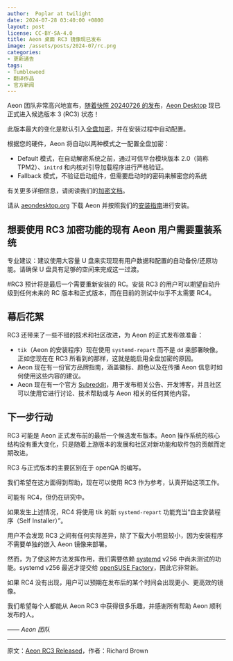 ```yaml
---
author:  Poplar at twilight
date: 2024-07-28 03:40:00 +0800
layout: post
license: CC-BY-SA-4.0
title: Aeon 桌面 RC3 镜像现已发布
image: /assets/posts/2024-07/rc.png
categories:
- 更新通告
tags:
- Tumbleweed
- 翻译作品
- 官方新闻
---
```


Aeon 团队非常高兴地宣布，[随着快照 20240726 的发布][ann1]，[Aeon Desktop] 现已正式进入候选版本 3 (RC3) 状态！

[ann1]: https://www.reddit.com/r/AeonDesktop/comments/1edi3tr/aeon_rc3_released/
[Aeon Desktop]: https://aeondesktop.github.io/

此版本最大的变化是默认引入[全盘加密]，并在安装过程中自动配置。

[全盘加密]: https://news.opensuse.org/2024/07/12/aeon-desktop-intros-fde/

根据您的硬件，Aeon 将自动以两种模式之一配置全盘加密：

- Default 模式，在自动解密系统之前，通过可信平台模块版本 2.0（简称 TPM2）、`initrd` 和内核对引导加载程序进行严格验证。
- Fallback 模式，不验证启动组件，但需要启动时的密码来解密您的系统

有关更多详细信息，请阅读我们的[加密文档]。

[加密文档]: https://en.opensuse.org/index.php?title=Portal:Aeon/Encryption

请从 [aeondesktop.org] 下载 Aeon 并按照我们的[安装指南]进行安装。

[aeondesktop.org]: https://aeondesktop.org/
[安装指南]: https://en.opensuse.org/Portal:Aeon/InstallGuide

## 想要使用 RC3 加密功能的现有 Aeon 用户需要重装系统

专业建议：建议使用大容量 U 盘来实现现有用户数据和配置的自动备份/还原功能。请确保 U 盘具有足够的空间来完成这一过渡。

#RC3 预计将是最后一个需要重新安装的 RC。安装 RC3 的用户可以期望自动升级到任何未来的 RC 版本和正式版本，而在目前的测试中似乎不太需要 RC4。

## 幕后花絮

RC3 还带来了一些不错的技术和社区改进，为 Aeon 的正式发布做准备：

- `tik`（Aeon 的安装程序）现在使用 `systemd-repart` 而不是 `dd` 来部署映像。正如您现在在 RC3 所看到的那样，这就是能启用全盘加密的原因。
- Aeon 现在有一份官方品牌指南，涵盖徽标、颜色以及在传播 Aeon 信息时如何使用这些内容的建议。
- Aeon 现在有一个官方 [Subreddit]，用于发布相关公告、开发博客，并且社区可以使用它进行讨论、技术帮助或与 Aeon 相关的任何其他内容。

[Subreddit]: https://www.reddit.com/r/AeonDesktop/

## 下一步行动

RC3 可能是 Aeon 正式发布前的最后一个候选发布版本。Aeon 操作系统的核心结构没有重大变化，只是随着上游版本的发展和社区对新功能和软件包的贡献而定期改进。

RC3 与正式版本的主要区别在于 openQA 的编写。

我们希望在这方面得到帮助，现在可以使用 RC3 作为参考，认真开始这项工作。

可能有 RC4，但仍在研究中。

如果发生上述情况，RC4 将使用 tik 的新 `systemd-repart` 功能充当“自主安装程序（Self Installer）”。

用户不会发现 RC3 之间有任何实际差异，除了下载大小明显较小，因为安装程序不需要单独的嵌入 Aeon 镜像来部署。

然而，为了使这种方法发挥作用，我们需要依赖 [systemd] v256 中尚未测试的功能。systemd v256 最近才提交给 [openSUSE Factory]，因此它非常新。

[systemd]: https://freedesktop.org/wiki/Software/systemd/
[openSUSE Factory]: https://en.opensuse.org/Portal:Factory

如果 RC4 没有出现，用户可以预期在发布后的某个时间会出现更小、更高效的镜像。

我们希望每个人都能从 Aeon RC3 中获得很多乐趣，并感谢所有帮助 Aeon 顺利发布的人。

—— *Aeon 团队*

----

原文：[Aeon RC3 Released](https://news.opensuse.org/2024/07/28/rc-image-released/)，作者：Richard Brown
